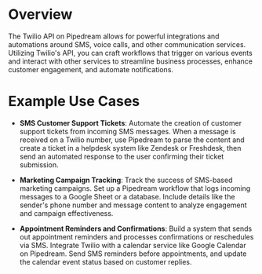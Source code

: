 # Overview

The Twilio API on Pipedream allows for powerful integrations and automations around SMS, voice calls, and other communication services. Utilizing Twilio's API, you can craft workflows that trigger on various events and interact with other services to streamline business processes, enhance customer engagement, and automate notifications.

# Example Use Cases

- **SMS Customer Support Tickets**: Automate the creation of customer support tickets from incoming SMS messages. When a message is received on a Twilio number, use Pipedream to parse the content and create a ticket in a helpdesk system like Zendesk or Freshdesk, then send an automated response to the user confirming their ticket submission.

- **Marketing Campaign Tracking**: Track the success of SMS-based marketing campaigns. Set up a Pipedream workflow that logs incoming messages to a Google Sheet or a database. Include details like the sender's phone number and message content to analyze engagement and campaign effectiveness.

- **Appointment Reminders and Confirmations**: Build a system that sends out appointment reminders and processes confirmations or reschedules via SMS. Integrate Twilio with a calendar service like Google Calendar on Pipedream. Send SMS reminders before appointments, and update the calendar event status based on customer replies.
